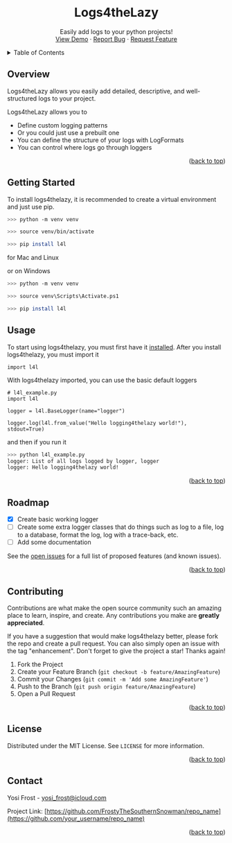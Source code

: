 
<div id="top"></div>
<br />
<div align="center">

  <h1 align="center">Logs4theLazy</h1>

  <p align="center">
    Easily add logs to your python projects!
    <br />
    <a href="https://github.com/FrostyTheSouthernSnowman/logging4thelazy">View Demo</a>
    ·
    <a href="https://github.com/FrostyTheSouthernSnowman/logging4thelazy/issues">Report Bug</a>
    ·
    <a href="https://github.com/FrostyTheSouthernSnowman/logging4thelazy/issues">Request Feature</a>
  </p>
</div>



<!-- TABLE OF CONTENTS -->
<details>
  <summary>Table of Contents</summary>
  <ol>
    <li>
      <a href="#overview">Overview</a>
    </li>
    <li>
      <a href="#getting-started">Getting Started</a>
    </li>
    <li><a href="#usage">Usage</a></li>
    <li><a href="#roadmap">Roadmap</a></li>
    <li><a href="#contributing">Contributing</a></li>
    <li><a href="#license">License</a></li>
    <li><a href="#contact">Contact</a></li>
  </ol>
</details>



<!-- ABOUT THE PROJECT -->
## Overview

Logs4theLazy allows you easily add detailed, descriptive, and well-structured logs to your project.

Logs4theLazy allows you to
* Define custom logging patterns
* Or you could just use a prebuilt one
* You can define the structure of your logs with LogFormats
* You can control where logs go through loggers

<p align="right">(<a href="#top">back to top</a>)</p>


<!-- GETTING STARTED -->
## Getting Started

To install logs4thelazy, it is recommended to create a virtual environment and just use pip.

```bash
>>> python -m venv venv

>>> source venv/bin/activate

>>> pip install l4l
```

for Mac and Linux

or on Windows

```bash
>>> python -m venv venv

>>> source venv\Scripts\Activate.ps1

>>> pip install l4l
```

<!-- USAGE EXAMPLES -->
## Usage

To start using logs4thelazy, you must first have it [installed](##installation). After you install logs4thelazy, you must import it

```
import l4l
```

With logs4thelazy imported, you can use the basic default loggers

```
# l4l_example.py
import l4l

logger = l4l.BaseLogger(name="logger")

logger.log(l4l.from_value("Hello logging4thelazy world!"), stdout=True)
```

and then if you run it 

```bash
>>> python l4l_example.py
logger: List of all logs logged by logger, logger
logger: Hello logging4thelazy world!
```

<p align="right">(<a href="#top">back to top</a>)</p>



<!-- ROADMAP -->
## Roadmap

- [x] Create basic working logger
- [ ] Create some extra logger classes that do things such as log to a file, log to a database, format the log, log with a trace-back, etc.
- [ ] Add some documentation

See the [open issues](https://github.com/othneildrew/Best-README-Template/issues) for a full list of proposed features (and known issues).

<p align="right">(<a href="#top">back to top</a>)</p>



<!-- CONTRIBUTING -->
## Contributing

Contributions are what make the open source community such an amazing place to learn, inspire, and create. Any contributions you make are **greatly appreciated**.

If you have a suggestion that would make logs4thelazy better, please fork the repo and create a pull request. You can also simply open an issue with the tag "enhancement".
Don't forget to give the project a star! Thanks again!

1. Fork the Project
2. Create your Feature Branch (`git checkout -b feature/AmazingFeature`)
3. Commit your Changes (`git commit -m 'Add some AmazingFeature'`)
4. Push to the Branch (`git push origin feature/AmazingFeature`)
5. Open a Pull Request

<p align="right">(<a href="#top">back to top</a>)</p>



<!-- LICENSE -->
## License

Distributed under the MIT License. See `LICENSE` for more information.

<p align="right">(<a href="#top">back to top</a>)</p>



<!-- CONTACT -->
## Contact

Yosi Frost - yosi_frost@icloud.com

Project Link: [https://github.com/FrostyTheSouthernSnowman/repo_name](https://github.com/your_username/repo_name)

<p align="right">(<a href="#top">back to top</a>)</p>
